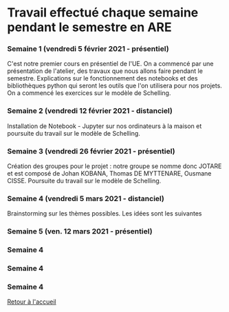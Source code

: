 # Travail effectué chaque semaine pendant le semestre en ARE

### Semaine 1 (vendredi 5 février 2021 - présentiel)

C'est notre premier cours en présentiel de l'UE. On a commencé par une présentation de l'atelier, des travaux que nous allons faire pendant le semestre. Explications sur le fonctionnement des notebooks et des bibliothèques python qui seront les outils que l'on utilisera pour nos projets.
On a commencé les exercices sur le modèle de Schelling. 

### Semaine 2 (vendredi 12 février 2021 - distanciel)
Installation de Notebook - Jupyter sur nos ordinateurs à la maison et poursuite du travail sur le modèle de Schelling.

### Semaine 3 (vendredi 26 février 2021 - présentiel)
Création des groupes pour le projet : notre groupe se nomme donc JOTARE et est composé de Johan KOBANA, Thomas DE MYTTENARE, Ousmane CISSE. 
Poursuite du travail sur le modèle de Schelling.

### Semaine 4 (vendredi 5 mars 2021 - distanciel)
Brainstorming sur les thèmes possibles. Les idées sont les suivantes

### Semaine 5 (ven. 12 mars 2021 - présentiel)

### Semaine 4
### Semaine 4
### Semaine 4


<a href="index.html"> Retour à l'accueil </a>
